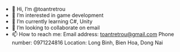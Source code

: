 - 👋 Hi, I’m @toantretrou
- 👀 I’m interested in game development
- 🌱 I’m currently learning C#, Unity
- 💞️ I’m looking to collaborate on email
- 📫 How to reach me:
Email address: toantretrou@gmail.com
Phone number:  0971224816
Location: Long Binh, Bien Hoa, Dong Nai
<!---
toantretrou/toantretrou is a ✨ special ✨ repository because its `README.md` (this file) appears on your GitHub profile.
You can click the Preview link to take a look at your changes.
--->
